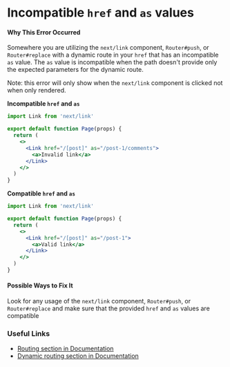 # Incompatible `href` and `as` values

#### Why This Error Occurred

Somewhere you are utilizing the `next/link` component, `Router#push`, or `Router#replace` with a dynamic route in your `href` that has an incompatible `as` value. The `as` value is incompatible when the path doesn't provide only the expected parameters for the dynamic route.

Note: this error will only show when the `next/link` component is clicked not when only rendered.

**Incompatible `href` and `as`**

```jsx
import Link from 'next/link'

export default function Page(props) {
  return (
    <>
      <Link href="/[post]" as="/post-1/comments">
        <a>Invalid link</a>
      </Link>
    </>
  )
}
```

**Compatible `href` and `as`**

```jsx
import Link from 'next/link'

export default function Page(props) {
  return (
    <>
      <Link href="/[post]" as="/post-1">
        <a>Valid link</a>
      </Link>
    </>
  )
}
```

#### Possible Ways to Fix It

Look for any usage of the `next/link` component, `Router#push`, or `Router#replace` and make sure that the provided `href` and `as` values are compatible

### Useful Links

- [Routing section in Documentation](https://nextjs.org/docs/routing/introduction)
- [Dynamic routing section in Documentation](https://nextjs.org/docs/routing/dynamic-routes)
